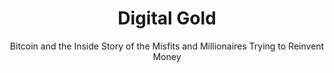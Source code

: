 ---
layout: page-books
title: Digital Gold
subtitle: Bitcoin and the Inside Story of the Misfits and Millionaires Trying to Reinvent Money
essential: 
categories: ['non-technical']
authors: ['Nathaniel Popper']
authors_twitter: ['https://twitter.com/nathanielpopper']
excerpt: .
resource_url: 
amazon_url: https://www.amazon.com/dp/006236250X
wikipedia_url: 
free_url: 
---